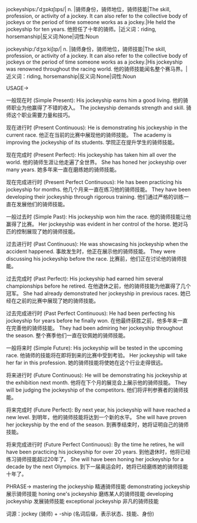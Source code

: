 jockeyships:/ˈdʒɒkɪʃɪps/| n. |骑师身份，骑师地位，骑师技能|The skill, profession, or activity of a jockey. It can also refer to the collective body of jockeys or the period of time someone works as a jockey.|He held the jockeyship for ten years. 他担任了十年的骑师。|近义词：riding, horsemanship|反义词:None|词性:Noun

jockeyship:/ˈdʒɑːkiʃɪp/| n. |骑师身份，骑师地位，骑师技能|The skill, profession, or activity of a jockey. It can also refer to the collective body of jockeys or the period of time someone works as a jockey.|His jockeyship was renowned throughout the racing world. 他的骑师技能闻名整个赛马界。|近义词：riding, horsemanship|反义词:None|词性:Noun


USAGE->

一般现在时 (Simple Present):
His jockeyship earns him a good living.  他的骑师职业为他赢得了不错的收入。
The jockeyship demands strength and skill.  骑师这个职业需要力量和技巧。

现在进行时 (Present Continuous):
He is demonstrating his jockeyship in the current race.  他正在当前的比赛中展现他的骑师技能。
The academy is improving the jockeyship of its students.  学院正在提升学生的骑师技能。

现在完成时 (Present Perfect):
His jockeyship has taken him all over the world. 他的骑师生涯让他走遍了全世界。
She has honed her jockeyship over many years. 她多年来一直在磨练她的骑师技能。

现在完成进行时 (Present Perfect Continuous):
He has been practicing his jockeyship for months. 他几个月来一直在练习他的骑师技能。
They have been developing their jockeyship through rigorous training.  他们通过严格的训练一直在发展他们的骑师技能。

一般过去时 (Simple Past):
His jockeyship won him the race.  他的骑师技能让他赢得了比赛。
Her jockeyship was evident in her control of the horse.  她对马匹的控制展现了她的骑师技能。

过去进行时 (Past Continuous):
He was showcasing his jockeyship when the accident happened.  事故发生时，他正在展示他的骑师技能。
They were discussing his jockeyship before the race. 比赛前，他们正在讨论他的骑师技能。

过去完成时 (Past Perfect):
His jockeyship had earned him several championships before he retired.  在他退休之前，他的骑师技能为他赢得了几个冠军。
She had already demonstrated her jockeyship in previous races.  她已经在之前的比赛中展现了她的骑师技能。

过去完成进行时 (Past Perfect Continuous):
He had been perfecting his jockeyship for years before he finally won.  在他最终获胜之前，他多年来一直在完善他的骑师技能。
They had been admiring her jockeyship throughout the season. 整个赛季他们一直在钦佩她的骑师技能。


一般将来时 (Simple Future):
His jockeyship will be tested in the upcoming race.  他骑师的技能将在即将到来的比赛中受到考验。
Her jockeyship will take her far in this profession.  她的骑师技能将使她在这个行业走得很远。

将来进行时 (Future Continuous):
He will be demonstrating his jockeyship at the exhibition next month. 他将在下个月的展览会上展示他的骑师技能。
They will be judging the jockeyship of the competitors. 他们将评判参赛者的骑师技能。


将来完成时 (Future Perfect):
By next year, his jockeyship will have reached a new level.  到明年，他的骑师技能将达到一个新的水平。
She will have proven her jockeyship by the end of the season. 到赛季结束时，她将证明自己的骑师技能。


将来完成进行时 (Future Perfect Continuous):
By the time he retires, he will have been practicing his jockeyship for over 20 years. 到他退休时，他将已经练习骑师技能超过20年了。
She will have been honing her jockeyship for a decade by the next Olympics. 到下一届奥运会时，她将已经磨练她的骑师技能十年了。


PHRASE->
mastering the jockeyship  精通骑师技能
demonstrating jockeyship  展示骑师技能
honing one's jockeyship 磨练某人的骑师技能
developing jockeyship  发展骑师技能
exceptional jockeyship  非凡的骑师技能

词源：jockey (骑师) + -ship (名词后缀，表示状态、技能、身份)

